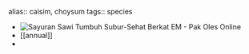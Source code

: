 alias:: caisim, choysum
tags:: species

- ![Sayuran Sawi Tumbuh Subur-Sehat Berkat EM - Pak Oles Online](https://peach-geographical-bat-397.mypinata.cloud/ipfs/QmPaWnrJ4wFuiuBsffu3qiHwgG73uskeZSipTj7JT7o2Jn)
- [[annual]]
-